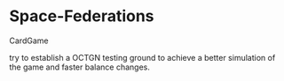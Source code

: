 # Space-Federations
CardGame

try to establish a OCTGN testing ground to achieve a better simulation of the game and faster balance changes.
